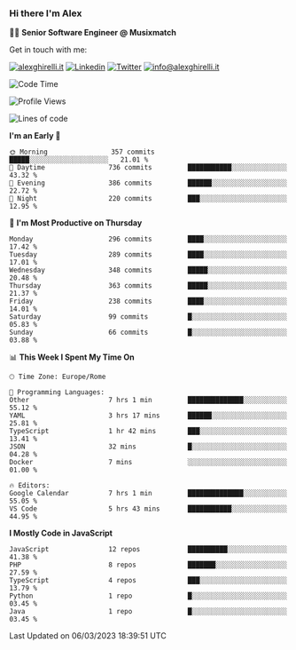 ### Hi there I'm Alex

👨‍💻 __Senior Software Engineer @ Musixmatch__

Get in touch with me:

[![alexghirelli.it](https://img.shields.io/static/v1?label=alexghirelli.it&message=%20&color=red&logo=&style=flat-square&logoColor=white)](https://www.alexghirelli.it/)
[![Linkedin](https://img.shields.io/static/v1?label=Linkedin&message=%20&color=blue&logo=Linkedin&style=flat-square&logoColor=white)](https://linkedin.com/in/alexghirelli)
[![Twitter](https://img.shields.io/static/v1?label=Twitter&message=%20&color=blue&logo=Twitter&style=flat-square&logoColor=white)](https://twitter.com/alexGhirelli)
[![info@alexghirelli.it](https://img.shields.io/static/v1?label=info@alexghirelli.it&message=%20&color=red&logo=gmail&style=flat-square&logoColor=white)](mailto:info@alexghirelli.it)

<!--START_SECTION:waka-->
![Code Time](http://img.shields.io/badge/Code%20Time-7%2C363%20hrs%2040%20mins-blue)

![Profile Views](http://img.shields.io/badge/Profile%20Views-0-blue)

![Lines of code](https://img.shields.io/badge/From%20Hello%20World%20I%27ve%20Written-11.6%20million%20lines%20of%20code-blue)

**I'm an Early 🐤** 

```text
🌞 Morning                357 commits         █████░░░░░░░░░░░░░░░░░░░░   21.01 % 
🌆 Daytime                736 commits         ███████████░░░░░░░░░░░░░░   43.32 % 
🌃 Evening                386 commits         ██████░░░░░░░░░░░░░░░░░░░   22.72 % 
🌙 Night                  220 commits         ███░░░░░░░░░░░░░░░░░░░░░░   12.95 % 
```
📅 **I'm Most Productive on Thursday** 

```text
Monday                   296 commits         ████░░░░░░░░░░░░░░░░░░░░░   17.42 % 
Tuesday                  289 commits         ████░░░░░░░░░░░░░░░░░░░░░   17.01 % 
Wednesday                348 commits         █████░░░░░░░░░░░░░░░░░░░░   20.48 % 
Thursday                 363 commits         █████░░░░░░░░░░░░░░░░░░░░   21.37 % 
Friday                   238 commits         ████░░░░░░░░░░░░░░░░░░░░░   14.01 % 
Saturday                 99 commits          █░░░░░░░░░░░░░░░░░░░░░░░░   05.83 % 
Sunday                   66 commits          █░░░░░░░░░░░░░░░░░░░░░░░░   03.88 % 
```


📊 **This Week I Spent My Time On** 

```text
🕑︎ Time Zone: Europe/Rome

💬 Programming Languages: 
Other                    7 hrs 1 min         ██████████████░░░░░░░░░░░   55.12 % 
YAML                     3 hrs 17 mins       ██████░░░░░░░░░░░░░░░░░░░   25.81 % 
TypeScript               1 hr 42 mins        ███░░░░░░░░░░░░░░░░░░░░░░   13.41 % 
JSON                     32 mins             █░░░░░░░░░░░░░░░░░░░░░░░░   04.28 % 
Docker                   7 mins              ░░░░░░░░░░░░░░░░░░░░░░░░░   01.00 % 

🔥 Editors: 
Google Calendar          7 hrs 1 min         ██████████████░░░░░░░░░░░   55.05 % 
VS Code                  5 hrs 43 mins       ███████████░░░░░░░░░░░░░░   44.95 % 
```

**I Mostly Code in JavaScript** 

```text
JavaScript               12 repos            ██████████░░░░░░░░░░░░░░░   41.38 % 
PHP                      8 repos             ███████░░░░░░░░░░░░░░░░░░   27.59 % 
TypeScript               4 repos             ███░░░░░░░░░░░░░░░░░░░░░░   13.79 % 
Python                   1 repo              █░░░░░░░░░░░░░░░░░░░░░░░░   03.45 % 
Java                     1 repo              █░░░░░░░░░░░░░░░░░░░░░░░░   03.45 % 
```




 Last Updated on 06/03/2023 18:39:51 UTC
<!--END_SECTION:waka-->
